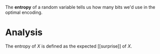 The **entropy** of a random variable tells us how many bits we'd use in the optimal encoding.

# Analysis

The entropy of $X$ is defined as the expected [[surprise]] of $X$.